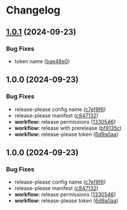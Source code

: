 # Changelog

## [1.0.1](https://github.com/fdiesel/github-action-release/compare/github-action-release-v1.0.0...github-action-release-v1.0.1) (2024-09-23)


### Bug Fixes

* token name ([bae48e0](https://github.com/fdiesel/github-action-release/commit/bae48e0b6d642dbbdbaf84ac9277ffd27e9fd588))

## 1.0.0 (2024-09-23)


### Bug Fixes

* release-please config name ([c7ef8f6](https://github.com/fdiesel/github-action-release/commit/c7ef8f6e88309c446ed9d763295f5aafd02d486c))
* release-please manifest ([c847132](https://github.com/fdiesel/github-action-release/commit/c847132a4bdecd2279fc9535e15a95f6314ee255))
* **workflow:** release permissions ([1330546](https://github.com/fdiesel/github-action-release/commit/13305465f8924a7c1fc8a509aaffa4cf681416e3))
* **workflow:** release with prerelease ([bf8135c](https://github.com/fdiesel/github-action-release/commit/bf8135c359292ca8652af64e112dbed01e062ca9))
* **workflow:** release-please token ([6d9a0aa](https://github.com/fdiesel/github-action-release/commit/6d9a0aaabcc2a06a189f904f7d5e7aafba781d65))

## 1.0.0 (2024-09-23)


### Bug Fixes

* release-please config name ([c7ef8f6](https://github.com/fdiesel/github-action-release/commit/c7ef8f6e88309c446ed9d763295f5aafd02d486c))
* release-please manifest ([c847132](https://github.com/fdiesel/github-action-release/commit/c847132a4bdecd2279fc9535e15a95f6314ee255))
* **workflow:** release permissions ([1330546](https://github.com/fdiesel/github-action-release/commit/13305465f8924a7c1fc8a509aaffa4cf681416e3))
* **workflow:** release-please token ([6d9a0aa](https://github.com/fdiesel/github-action-release/commit/6d9a0aaabcc2a06a189f904f7d5e7aafba781d65))
